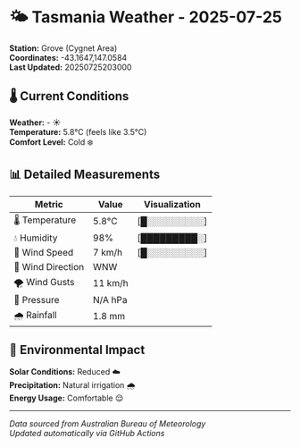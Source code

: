 # 🌤️ Tasmania Weather - 2025-07-25

**Station:** Grove (Cygnet Area)  
**Coordinates:** -43.1647,147.0584  
**Last Updated:** 20250725203000

## 🌡️ Current Conditions

**Weather:** - ☀️  
**Temperature:** 5.8°C (feels like 3.5°C)  
**Comfort Level:** Cold ❄️

## 📊 Detailed Measurements

| Metric | Value | Visualization |
|--------|-------|---------------|
| 🌡️ Temperature | 5.8°C | [█░░░░░░░░░] |
| 💧 Humidity | 98% | [█████████░] |
| 💨 Wind Speed | 7 km/h | [█░░░░░░░░░] |
| 🧭 Wind Direction | WNW | |
| 🌪️ Wind Gusts | 11 km/h | |
| 🔽 Pressure | N/A hPa | |
| 🌧️ Rainfall | 1.8 mm | |

## 🌱 Environmental Impact

**Solar Conditions:** Reduced ☁️  
**Precipitation:** Natural irrigation 🌧️  
**Energy Usage:** Comfortable 😌

---
*Data sourced from Australian Bureau of Meteorology*  
*Updated automatically via GitHub Actions*
